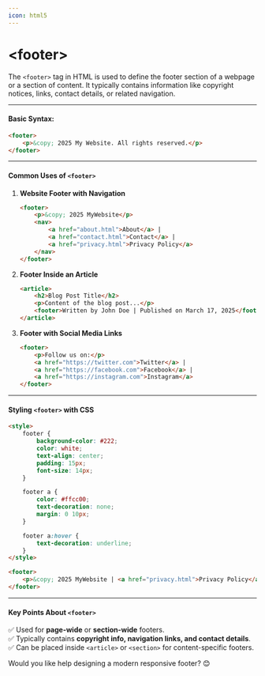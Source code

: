 ```yaml
---
icon: html5
---
```


# \<footer>

The `<footer>` tag in HTML is used to define the footer section of a webpage or a section of content. It typically contains information like copyright notices, links, contact details, or related navigation.

***

#### **Basic Syntax:**

```html
<footer>
    <p>&copy; 2025 My Website. All rights reserved.</p>
</footer>
```

***

#### **Common Uses of `<footer>`**

1.  **Website Footer with Navigation**

    ```html
    <footer>
        <p>&copy; 2025 MyWebsite</p>
        <nav>
            <a href="about.html">About</a> |
            <a href="contact.html">Contact</a> |
            <a href="privacy.html">Privacy Policy</a>
        </nav>
    </footer>
    ```
2.  **Footer Inside an Article**

    ```html
    <article>
        <h2>Blog Post Title</h2>
        <p>Content of the blog post...</p>
        <footer>Written by John Doe | Published on March 17, 2025</footer>
    </article>
    ```
3.  **Footer with Social Media Links**

    ```html
    <footer>
        <p>Follow us on:</p>
        <a href="https://twitter.com">Twitter</a> |
        <a href="https://facebook.com">Facebook</a> |
        <a href="https://instagram.com">Instagram</a>
    </footer>
    ```

***

#### **Styling `<footer>` with CSS**

```html
<style>
    footer {
        background-color: #222;
        color: white;
        text-align: center;
        padding: 15px;
        font-size: 14px;
    }

    footer a {
        color: #ffcc00;
        text-decoration: none;
        margin: 0 10px;
    }

    footer a:hover {
        text-decoration: underline;
    }
</style>

<footer>
    <p>&copy; 2025 MyWebsite | <a href="privacy.html">Privacy Policy</a></p>
</footer>
```

***

#### **Key Points About `<footer>`**

✅ Used for **page-wide** or **section-wide** footers.\
✅ Typically contains **copyright info, navigation links, and contact details**.\
✅ Can be placed inside `<article>` or `<section>` for content-specific footers.

Would you like help designing a modern responsive footer? 😊
